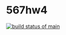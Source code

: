 # 567hw4
[![build status of main](https://travis-ci.com/leopapadopoulos6/567hw4.svg?branch=main)](https://app.travis-ci.com/leopapadopoulos6/567hw4)
